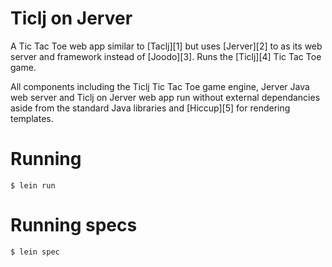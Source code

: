 # Ticlj on Jerver

A Tic Tac Toe web app similar to [Taclj][1] but uses [Jerver][2] to as
its web server and framework instead of [Joodo][3]. Runs the [Ticlj][4]
Tic Tac Toe game.

All components including the Ticlj Tic Tac Toe game engine, Jerver Java web server
and Ticlj on Jerver web app run without external dependancies aside from
the standard Java libraries and [Hiccup][5] for rendering templates.

# Running

    $ lein run

# Running specs

    $ lein spec
